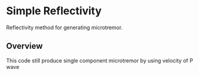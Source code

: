 # Simple Reflectivity
Reflectivity method for generating microtremor.

## Overview
This code still produce single component microtremor by using velocity of P wave
